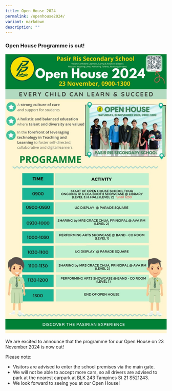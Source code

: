 ```yaml
---
title: Open House 2024
permalink: /openhouse2024/
variant: markdown
description: ""
---
```

### Open House Programme is out!

![](/images/Open%20House/PRSS_2024_Open_House_programme.jpg)

We are excited to announce that the programme for our Open House on 23 November 2024 is now out!

Please note:  
* Visitors are advised to enter the school premises via the main gate.
* We will not be able to accept more cars, so all drivers are advised to park at the nearest carpark at BLK 243 Tampines St 21 S521243.
* We look forward to seeing you at our Open House!